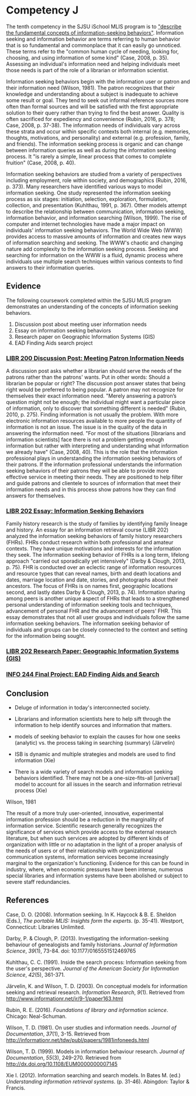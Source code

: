 # Competency J

The tenth competency in the SJSU iSchool MLIS program is to ["describe the fundamental concepts of information-seeking behaviors"](http://ischool.sjsu.edu/current-students/courses/core-competencies). Information seeking and information behavior are terms referring to human behavior that is so fundamental and commonplace that it can easily go unnoticed. These terms refer to the "common human cycle of needing, looking for, choosing, and using information of some kind" (Case, 2008, p. 35). Assessing an individual's information need and helping individuals meet those needs is part of the role of a librarian or information scientist. 

Information seeking behaviors begin with the information user or patron and their information need (Wilson, 1981). The patron recognizes that their knowledge and understanding about a subject is inadequate to achieve some result or goal. They tend to seek out informal reference sources more often than formal sources and will be satisfied with the first appropriate solution to their query rather than trying to find the best answer. Quality is often sacrificed for expediency and convenience (Rubin, 2016, p. 378; Case, 2008, p. 37-38). The information needs of individuals vary across these strata and occur within specific contexts both internal (e.g. memories, thoughts, motivations, and personality) and external (e.g. profession, family, and friends). The information seeking process is organic and can change between information queries as well as during the information seeking process. It "is rarely a simple, linear process that comes to complete fruition" (Case, 2008, p. 40). 

Information seeking behaviors are studied from a variety of perspectives including employment, role within society, and demographics (Rubin, 2016, p. 373). Many researchers have identified various ways to model information seeking. One study represented the information seeking process as six stages: initiation, selection, exploration, formulation, collection, and presentation (Kuhlthau, 1991, p. 367). Other models attempt to describe the relationship between communication, information seeking, information behavior, and information searching (Wilson, 1999). The rise of computer and internet technologies have made a major impact on individuals' information seeking behaviors. The World Wide Web (WWW) provides access to massive amounts of information and creates new ways of information searching and seeking. The WWW's chaotic and changing nature add complexity to the information seeking process. Seeking and searching for information on the WWW is a fluid, dynamic process where individuals use multiple search techniques within various contexts to find answers to their information queries.

## Evidence

The following coursework completed within the SJSU MLIS program demonstrates an understanding of the concepts of information seeking behaviors. 

1. Discussion post about meeting user information needs
2. Essay on information seeking behaviors
3. Research paper on Geographic Information Systems (GIS)
4. EAD Finding Aids search project

### [LIBR 200 Discussion Post: Meeting Patron Information Needs]()

A discussion post asks whether a librarian should serve the needs of the patrons rather than the patrons' wants. Put in other words: Should a librarian be popular or right? The discussion post answer states that being right would be preferred to being popular. A patron may not recognize for themselves their exact information need. "Merely answering a patron’s question might not be enough; the individual might want a particular piece of information, only to discover that something different is needed" (Rubin, 2010, p. 275). Finding information is not usually the problem. With more electronic information resources available to more people the quantity of information is not an issue. The issue is in the quality of the data in answering the information need. "For most of the situations [librarians and information scientists] face there is not a problem getting enough information but rather with interpreting and understanding what information we already have" (Case, 2008, 40). This is the role that the information professional plays in understanding the information seeking behaviors of their patrons. If the information professional understands the information seeking behaviors of their patrons they will be able to provide more effective service in meeting their needs. They are positioned to help filter and guide patrons and clientele to sources of information that meet their information needs and in this process show patrons how they can find answers for themselves. 

### [LIBR 202 Essay: Information Seeking Behaviors]() 

Family history research is the study of families by identifying family lineage and history. An essay for an information retrieval course (LIBR 202) analyzed the information seeking behaviors of family history researchers (FHRs). FHRs conduct research within both professional and amateur contexts. They have unique motivations and interests for the information they seek. The information seeking behavior of FHRs is a long term, lifelong approach "carried out sporadically yet intensively" (Darby & Clough, 2013, p. 75). FHR is conducted over an eclectic range of information resources and resource types that can reveal names, birth and death locations and dates, marriage location and date, stories, and photographs about their ancestors. The focus of FHRs is on names first, geographic locations second, and lastly dates Darby & Clough, 2013, p. 74). Information sharing among peers is another unique aspect of FHRs that leads to a strengthened personal understanding of information seeking tools and techniques, advancement of personal FHR and the advancement of peers' FHR. This essay demonstrates that not all user groups and individuals follow the same information seeking behaviors. The information seeking behavior of individuals and groups can be closely connected to the context and setting for the information being sought.

### [LIBR 202 Research Paper: Geographic Information Systems (GIS)]()

### [INFO 244 Final Project: EAD Finding Aids and Search]()

## Conclusion

- Deluge of information in today's interconnected society. 
- Librarians and information scientists here to help sift through the information to help identify sources and information that matters. 

- models of seeking behavior to explain the causes for how one seeks (analytic) vs. the process taking in searching (summary) (Järvelin)

- ISB is dynamic and multiple strategies and models are used to find information (Xie)
- There is a wide variety of search models and information seeking behaviors identified. There may not be a one-size-fits-all [universal] model to account for all issues in the search and information retrieval process (Xie)

Wilson, 1981

The result of a more truly user-oriented, innovative, experimental information profession should be a reduction in the marginality of information service. Scientific research generally recognizes the significance of services which provide access to the external research literature, but when such services are adopted by different kinds of organization with little or no adaptation in the light of a proper analysis of the needs of users or of their relationship with organizational communication systems, information services become increasingly marginal to the organization's functioning. Evidence for this can be found in industry, where, when economic pressures have been intense, numerous special libraries and information systems have been abolished or subject to severe staff redundancies.

## References

Case, D. O. (2008). Information seeking. In K. Haycock & B. E. Sheldon (Eds.), *The portable MLIS: Insights form the experts*. (p. 35-41). Westport, Connecticut: Libraries Unlimited.

Darby, P. & Clough, P. (2013). Investigating the information-seeking behaviour of genealogists and family historians. *Journal of Information Science*, *39*(1), 73-84. doi: 10.1177/0165551512469765

Kuhlthau, C. C. (1991). Inside the search process: Information seeking from the user's perspective. *Journal of the American Society for Information Science*, *42*(5), 361-371.

Järvelin, K. and Wilson, T. D. (2003). On conceptual models for information seeking and retrieval research. *Information Research*, *9*(1). Retrieved from <http://www.informationr.net/ir/9-1/paper163.html>

Rubin, R. E. (2016). *Foundations of library and information science*. Chicago: Neal-Schuman.

Wilson, T. D. (1981). On user studies and information needs. *Journal of Documentation*, *37*(1), 3-15. Retrieved from http://informationr.net/tdw/publ/papers/1981infoneeds.html

Wilson, T. D. (1999). Models in information behaviour research. *Journal of Documentation*, *55*(3), 249-270. Retrieved from http://dx.doi.org/10.1108/EUM0000000007145

Xie I. (2012). Information searching and search models. In Bates M. (ed.) *Understanding information retrieval systems*. (p. 31-46). Abingdon: Taylor & Francis.
